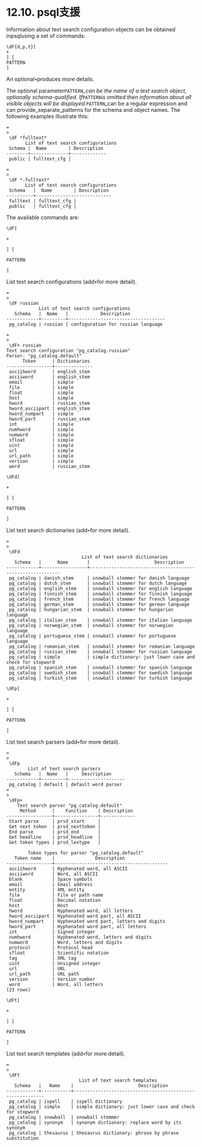 # 12.10. psql支援

Information about text search configuration objects can be obtained inpsqlusing a set of commands:

```
\dF{d,p,t}[
+
] [
PATTERN
]
```

An optional`+`produces more details.

The optional parameter`PATTERN`_\_can be the name of a text search object, optionally schema-qualified. If_`PATTERN`_is omitted then information about all visible objects will be displayed._`PATTERN`\_can be a regular expression and can provide\_separate\_patterns for the schema and object names. The following examples illustrate this:

```
=
>
 \dF *fulltext*
       List of text search configurations
 Schema |  Name        | Description
--------+--------------+-------------
 public | fulltext_cfg |
```

```
=
>
 \dF *.fulltext*
       List of text search configurations
 Schema   |  Name        | Description
----------+----------------------------
 fulltext | fulltext_cfg |
 public   | fulltext_cfg |
```

The available commands are:

`\dF[`

`+`

`] [`

`PATTERN`

`]`

List text search configurations (add`+`for more detail).

```
=
>
 \dF russian
            List of text search configurations
   Schema   |  Name   |            Description             
------------+---------+------------------------------------
 pg_catalog | russian | configuration for russian language

=
>
 \dF+ russian
Text search configuration "pg_catalog.russian"
Parser: "pg_catalog.default"
      Token      | Dictionaries 
-----------------+--------------
 asciihword      | english_stem
 asciiword       | english_stem
 email           | simple
 file            | simple
 float           | simple
 host            | simple
 hword           | russian_stem
 hword_asciipart | english_stem
 hword_numpart   | simple
 hword_part      | russian_stem
 int             | simple
 numhword        | simple
 numword         | simple
 sfloat          | simple
 uint            | simple
 url             | simple
 url_path        | simple
 version         | simple
 word            | russian_stem
```

`\dFd[`

`+`

`] [`

`PATTERN`

`]`

List text search dictionaries (add`+`for more detail).

```
=
>
 \dFd
                            List of text search dictionaries
   Schema   |      Name       |                        Description                        
------------+-----------------+-----------------------------------------------------------
 pg_catalog | danish_stem     | snowball stemmer for danish language
 pg_catalog | dutch_stem      | snowball stemmer for dutch language
 pg_catalog | english_stem    | snowball stemmer for english language
 pg_catalog | finnish_stem    | snowball stemmer for finnish language
 pg_catalog | french_stem     | snowball stemmer for french language
 pg_catalog | german_stem     | snowball stemmer for german language
 pg_catalog | hungarian_stem  | snowball stemmer for hungarian language
 pg_catalog | italian_stem    | snowball stemmer for italian language
 pg_catalog | norwegian_stem  | snowball stemmer for norwegian language
 pg_catalog | portuguese_stem | snowball stemmer for portuguese language
 pg_catalog | romanian_stem   | snowball stemmer for romanian language
 pg_catalog | russian_stem    | snowball stemmer for russian language
 pg_catalog | simple          | simple dictionary: just lower case and check for stopword
 pg_catalog | spanish_stem    | snowball stemmer for spanish language
 pg_catalog | swedish_stem    | snowball stemmer for swedish language
 pg_catalog | turkish_stem    | snowball stemmer for turkish language
```

`\dFp[`

`+`

`] [`

`PATTERN`

`]`

List text search parsers (add`+`for more detail).

```
=
>
 \dFp
        List of text search parsers
   Schema   |  Name   |     Description     
------------+---------+---------------------
 pg_catalog | default | default word parser
=
>
 \dFp+
    Text search parser "pg_catalog.default"
     Method      |    Function    | Description 
-----------------+----------------+-------------
 Start parse     | prsd_start     | 
 Get next token  | prsd_nexttoken | 
 End parse       | prsd_end       | 
 Get headline    | prsd_headline  | 
 Get token types | prsd_lextype   | 

        Token types for parser "pg_catalog.default"
   Token name    |               Description                
-----------------+------------------------------------------
 asciihword      | Hyphenated word, all ASCII
 asciiword       | Word, all ASCII
 blank           | Space symbols
 email           | Email address
 entity          | XML entity
 file            | File or path name
 float           | Decimal notation
 host            | Host
 hword           | Hyphenated word, all letters
 hword_asciipart | Hyphenated word part, all ASCII
 hword_numpart   | Hyphenated word part, letters and digits
 hword_part      | Hyphenated word part, all letters
 int             | Signed integer
 numhword        | Hyphenated word, letters and digits
 numword         | Word, letters and digits
 protocol        | Protocol head
 sfloat          | Scientific notation
 tag             | XML tag
 uint            | Unsigned integer
 url             | URL
 url_path        | URL path
 version         | Version number
 word            | Word, all letters
(23 rows)
```

`\dFt[`

`+`

`] [`

`PATTERN`

`]`

List text search templates (add`+`for more detail).

```
=
>
 \dFt
                           List of text search templates
   Schema   |   Name    |                        Description                        
------------+-----------+-----------------------------------------------------------
 pg_catalog | ispell    | ispell dictionary
 pg_catalog | simple    | simple dictionary: just lower case and check for stopword
 pg_catalog | snowball  | snowball stemmer
 pg_catalog | synonym   | synonym dictionary: replace word by its synonym
 pg_catalog | thesaurus | thesaurus dictionary: phrase by phrase substitution
```
